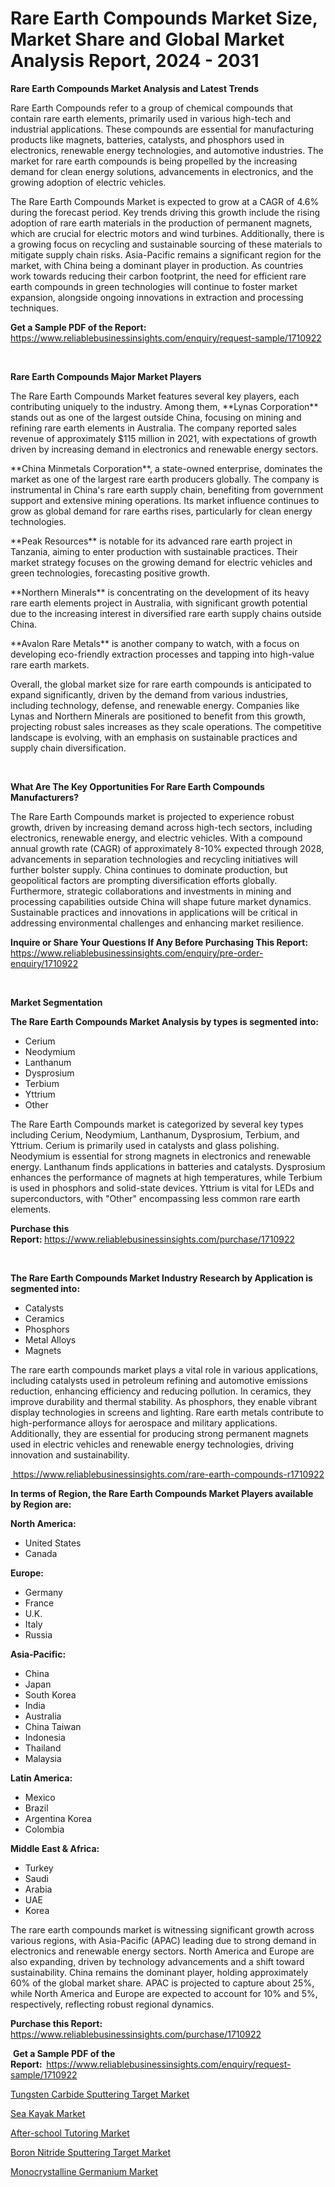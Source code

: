 <p><h1>Rare Earth Compounds Market Size, Market Share and Global Market Analysis Report, 2024 - 2031</h1></p><p><strong>Rare Earth Compounds Market Analysis and Latest Trends</strong></p>
<p><p>Rare Earth Compounds refer to a group of chemical compounds that contain rare earth elements, primarily used in various high-tech and industrial applications. These compounds are essential for manufacturing products like magnets, batteries, catalysts, and phosphors used in electronics, renewable energy technologies, and automotive industries. The market for rare earth compounds is being propelled by the increasing demand for clean energy solutions, advancements in electronics, and the growing adoption of electric vehicles.</p><p>The Rare Earth Compounds Market is expected to grow at a CAGR of 4.6% during the forecast period. Key trends driving this growth include the rising adoption of rare earth materials in the production of permanent magnets, which are crucial for electric motors and wind turbines. Additionally, there is a growing focus on recycling and sustainable sourcing of these materials to mitigate supply chain risks. Asia-Pacific remains a significant region for the market, with China being a dominant player in production. As countries work towards reducing their carbon footprint, the need for efficient rare earth compounds in green technologies will continue to foster market expansion, alongside ongoing innovations in extraction and processing techniques.</p></p>
<p><strong>Get a Sample PDF of the Report:&nbsp;</strong> <a href="https://www.reliablebusinessinsights.com/enquiry/request-sample/1710922?utm_campaign=102&utm_medium=2&utm_source=Github&utm_content=ia&utm_term=22102024&utm_id=rare-earth-compounds">https://www.reliablebusinessinsights.com/enquiry/request-sample/1710922</a></p>
<p>&nbsp;</p>
<p><strong>Rare Earth Compounds Major Market Players</strong></p>
<p><p>The Rare Earth Compounds Market features several key players, each contributing uniquely to the industry. Among them, **Lynas Corporation** stands out as one of the largest outside China, focusing on mining and refining rare earth elements in Australia. The company reported sales revenue of approximately $115 million in 2021, with expectations of growth driven by increasing demand in electronics and renewable energy sectors.</p><p>**China Minmetals Corporation**, a state-owned enterprise, dominates the market as one of the largest rare earth producers globally. The company is instrumental in China's rare earth supply chain, benefiting from government support and extensive mining operations. Its market influence continues to grow as global demand for rare earths rises, particularly for clean energy technologies.</p><p>**Peak Resources** is notable for its advanced rare earth project in Tanzania, aiming to enter production with sustainable practices. Their market strategy focuses on the growing demand for electric vehicles and green technologies, forecasting positive growth.</p><p>**Northern Minerals** is concentrating on the development of its heavy rare earth elements project in Australia, with significant growth potential due to the increasing interest in diversified rare earth supply chains outside China.</p><p>**Avalon Rare Metals** is another company to watch, with a focus on developing eco-friendly extraction processes and tapping into high-value rare earth markets. </p><p>Overall, the global market size for rare earth compounds is anticipated to expand significantly, driven by the demand from various industries, including technology, defense, and renewable energy. Companies like Lynas and Northern Minerals are positioned to benefit from this growth, projecting robust sales increases as they scale operations. The competitive landscape is evolving, with an emphasis on sustainable practices and supply chain diversification.</p></p>
<p>&nbsp;</p>
<p><strong>What Are The Key Opportunities For Rare Earth Compounds Manufacturers?</strong></p>
<p><p>The Rare Earth Compounds market is projected to experience robust growth, driven by increasing demand across high-tech sectors, including electronics, renewable energy, and electric vehicles. With a compound annual growth rate (CAGR) of approximately 8-10% expected through 2028, advancements in separation technologies and recycling initiatives will further bolster supply. China continues to dominate production, but geopolitical factors are prompting diversification efforts globally. Furthermore, strategic collaborations and investments in mining and processing capabilities outside China will shape future market dynamics. Sustainable practices and innovations in applications will be critical in addressing environmental challenges and enhancing market resilience.</p></p>
<p><strong>Inquire or Share Your Questions If Any Before Purchasing This Report:</strong> <a href="https://www.reliablebusinessinsights.com/enquiry/pre-order-enquiry/1710922?utm_campaign=102&utm_medium=2&utm_source=Github&utm_content=ia&utm_term=22102024&utm_id=rare-earth-compounds">https://www.reliablebusinessinsights.com/enquiry/pre-order-enquiry/1710922</a></p>
<p>&nbsp;</p>
<p><strong>Market Segmentation</strong></p>
<p><strong>The Rare Earth Compounds Market Analysis by types is segmented into:</strong></p>
<p><ul><li>Cerium</li><li>Neodymium</li><li>Lanthanum</li><li>Dysprosium</li><li>Terbium</li><li>Yttrium</li><li>Other</li></ul></p>
<p><p>The Rare Earth Compounds market is categorized by several key types including Cerium, Neodymium, Lanthanum, Dysprosium, Terbium, and Yttrium. Cerium is primarily used in catalysts and glass polishing. Neodymium is essential for strong magnets in electronics and renewable energy. Lanthanum finds applications in batteries and catalysts. Dysprosium enhances the performance of magnets at high temperatures, while Terbium is used in phosphors and solid-state devices. Yttrium is vital for LEDs and superconductors, with "Other" encompassing less common rare earth elements.</p></p>
<p><strong>Purchase this Report:&nbsp;</strong><a href="https://www.reliablebusinessinsights.com/purchase/1710922?utm_campaign=102&utm_medium=2&utm_source=Github&utm_content=ia&utm_term=22102024&utm_id=rare-earth-compounds">https://www.reliablebusinessinsights.com/purchase/1710922</a></p>
<p>&nbsp;</p>
<p><strong>The Rare Earth Compounds Market Industry Research by Application is segmented into:</strong></p>
<p><ul><li>Catalysts</li><li>Ceramics</li><li>Phosphors</li><li>Metal Alloys</li><li>Magnets</li></ul></p>
<p><p>The rare earth compounds market plays a vital role in various applications, including catalysts used in petroleum refining and automotive emissions reduction, enhancing efficiency and reducing pollution. In ceramics, they improve durability and thermal stability. As phosphors, they enable vibrant display technologies in screens and lighting. Rare earth metals contribute to high-performance alloys for aerospace and military applications. Additionally, they are essential for producing strong permanent magnets used in electric vehicles and renewable energy technologies, driving innovation and sustainability.</p></p>
<p><a href="https://www.reliablebusinessinsights.com/rare-earth-compounds-r1710922?utm_campaign=102&utm_medium=2&utm_source=Github&utm_content=ia&utm_term=22102024&utm_id=rare-earth-compounds">&nbsp;https://www.reliablebusinessinsights.com/rare-earth-compounds-r1710922</a></p>
<p><strong>In terms of Region, the Rare Earth Compounds Market Players available by Region are:</strong></p>
<p>
    <p> <strong> North America: </strong>
        <ul>
            <li>United States</li>
            <li>Canada</li>
        </ul>
        </p> 
    <p> <strong> Europe: </strong>
        <ul>
            <li>Germany</li>
            <li>France</li>
            <li>U.K.</li>
            <li>Italy</li>
            <li>Russia</li>
        </ul>
        </p> 
    <p> <strong> Asia-Pacific: </strong>
        <ul>
            <li>China</li>
            <li>Japan</li>
            <li>South Korea</li>
            <li>India</li>
            <li>Australia</li>
            <li>China Taiwan</li>
            <li>Indonesia</li>
            <li>Thailand</li>
            <li>Malaysia</li>
        </ul>
        </p> 
    <p> <strong> Latin America: </strong>
        <ul>
            <li>Mexico</li>
            <li>Brazil</li>
            <li>Argentina Korea</li>
            <li>Colombia</li>
        </ul>
        </p> 
    <p> <strong> Middle East & Africa: </strong>
        <ul>
            <li>Turkey</li>
            <li>Saudi</li>
            <li>Arabia</li>
            <li>UAE</li>
            <li>Korea</li>
        </ul>
    </p>
    </p>
<p><p>The rare earth compounds market is witnessing significant growth across various regions, with Asia-Pacific (APAC) leading due to strong demand in electronics and renewable energy sectors. North America and Europe are also expanding, driven by technology advancements and a shift toward sustainability. China remains the dominant player, holding approximately 60% of the global market share. APAC is projected to capture about 25%, while North America and Europe are expected to account for 10% and 5%, respectively, reflecting robust regional dynamics.</p></p>
<p><strong>Purchase this Report: </strong><a href="https://www.reliablebusinessinsights.com/purchase/1710922?utm_campaign=102&utm_medium=2&utm_source=Github&utm_content=ia&utm_term=22102024&utm_id=rare-earth-compounds">https://www.reliablebusinessinsights.com/purchase/1710922</a></p>
<p>&nbsp;<strong>Get a Sample PDF of the Report:&nbsp;&nbsp;</strong><a href="https://www.reliablebusinessinsights.com/enquiry/request-sample/1710922?utm_campaign=102&utm_medium=2&utm_source=Github&utm_content=ia&utm_term=22102024&utm_id=rare-earth-compounds">https://www.reliablebusinessinsights.com/enquiry/request-sample/1710922</a></p>
<p><strong></strong></p>
<p><p><a href="https://www.linkedin.com/pulse/top-trends-transforming-tungsten-carbide-sputtering-target-easse?utm_campaign=102&utm_medium=2&utm_source=Github&utm_content=ia&utm_term=22102024&utm_id=rare-earth-compounds">Tungsten Carbide Sputtering Target Market</a></p><p><a href="https://issuu.com/reportprime-2/docs/sea-kayak-market-size-2030.pptx_2e18a15272e4bb?utm_campaign=102&utm_medium=2&utm_source=Github&utm_content=ia&utm_term=22102024&utm_id=rare-earth-compounds">Sea Kayak Market</a></p><p><a href="https://github.com/laurettae0ac/Market-Research-Report-List-1/blob/main/after-school-tutoring-market.md?utm_campaign=102&utm_medium=2&utm_source=Github&utm_content=ia&utm_term=22102024&utm_id=rare-earth-compounds">After-school Tutoring Market</a></p><p><a href="https://www.linkedin.com/pulse/boron-nitride-sputtering-target-market-global-regional-flaue?utm_campaign=102&utm_medium=2&utm_source=Github&utm_content=ia&utm_term=22102024&utm_id=rare-earth-compounds">Boron Nitride Sputtering Target Market</a></p><p><a href="https://github.com/fratgqppizur/Market-Research-Report-List-1/blob/main/monocrystalline-germanium-market.md?utm_campaign=102&utm_medium=2&utm_source=Github&utm_content=ia&utm_term=22102024&utm_id=rare-earth-compounds">Monocrystalline Germanium Market</a></p></p>